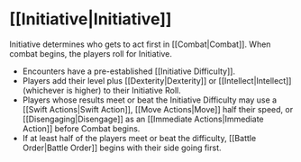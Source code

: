 # [[Initiative|Initiative]]
Initiative determines who gets to act first in [[Combat|Combat]]. When combat begins, the players roll for Initiative.
- Encounters have a pre-established [[Initiative Difficulty]].
- Players add their level plus [[Dexterity|Dexterity]] or [[Intellect|Intellect]] (whichever is higher) to their Initiative Roll.
- Players whose results meet or beat the Initiative Difficulty may use a [[Swift Actions|Swift Action]], [[Move Actions|Move]] half their speed, or [[Disengaging|Disengage]] as an [[Immediate Actions|Immediate Action]] before Combat begins.
- If at least half of the players meet or beat the difficulty, [[Battle Order|Battle Order]] begins with their side going first.